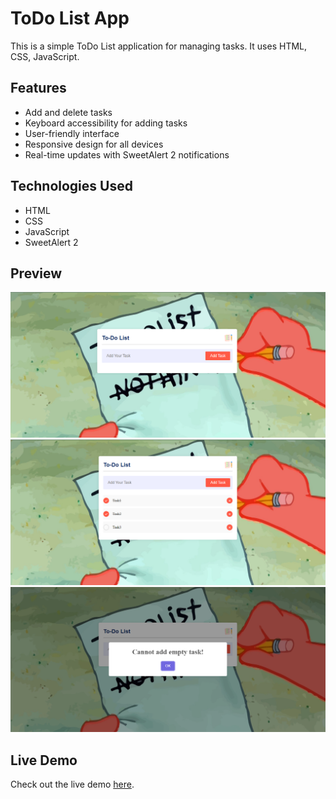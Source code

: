 # ToDo List App

This is a simple ToDo List application for managing tasks. It uses HTML, CSS, JavaScript.

## Features

- Add and delete tasks
- Keyboard accessibility for adding tasks
- User-friendly interface
- Responsive design for all devices
- Real-time updates with SweetAlert 2 notifications

## Technologies Used

- HTML
- CSS
- JavaScript
- SweetAlert 2

## Preview

![Preview Image 1](preview/preview1.png)
![Preview Image 2](preview/preview2.png)
![Preview Image 3](preview/preview3.png)

## Live Demo

Check out the live demo [here](https://your-demo-link.com).
